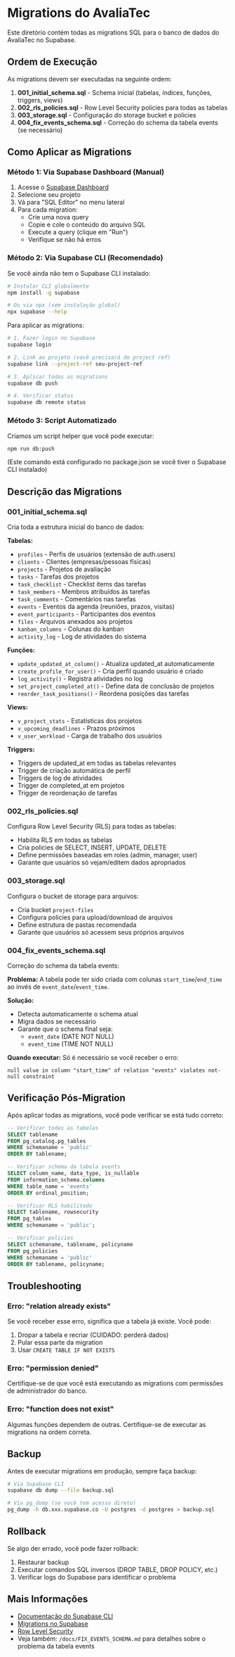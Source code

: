 # Migrations do AvaliaTec

Este diretório contém todas as migrations SQL para o banco de dados do AvaliaTec no Supabase.

## Ordem de Execução

As migrations devem ser executadas na seguinte ordem:

1. **001_initial_schema.sql** - Schema inicial (tabelas, índices, funções, triggers, views)
2. **002_rls_policies.sql** - Row Level Security policies para todas as tabelas
3. **003_storage.sql** - Configuração do storage bucket e policies
4. **004_fix_events_schema.sql** - Correção do schema da tabela events (se necessário)

## Como Aplicar as Migrations

### Método 1: Via Supabase Dashboard (Manual)

1. Acesse o [Supabase Dashboard](https://supabase.com/dashboard)
2. Selecione seu projeto
3. Vá para "SQL Editor" no menu lateral
4. Para cada migration:
   - Crie uma nova query
   - Copie e cole o conteúdo do arquivo SQL
   - Execute a query (clique em "Run")
   - Verifique se não há erros

### Método 2: Via Supabase CLI (Recomendado)

Se você ainda não tem o Supabase CLI instalado:

```bash
# Instalar CLI globalmente
npm install -g supabase

# Ou via npx (sem instalação global)
npx supabase --help
```

Para aplicar as migrations:

```bash
# 1. Fazer login no Supabase
supabase login

# 2. Link ao projeto (você precisará do project ref)
supabase link --project-ref seu-project-ref

# 3. Aplicar todas as migrations
supabase db push

# 4. Verificar status
supabase db remote status
```

### Método 3: Script Automatizado

Criamos um script helper que você pode executar:

```bash
npm run db:push
```

(Este comando está configurado no package.json se você tiver o Supabase CLI instalado)

## Descrição das Migrations

### 001_initial_schema.sql

Cria toda a estrutura inicial do banco de dados:

**Tabelas:**
- `profiles` - Perfis de usuários (extensão de auth.users)
- `clients` - Clientes (empresas/pessoas físicas)
- `projects` - Projetos de avaliação
- `tasks` - Tarefas dos projetos
- `task_checklist` - Checklist items das tarefas
- `task_members` - Membros atribuídos às tarefas
- `task_comments` - Comentários nas tarefas
- `events` - Eventos da agenda (reuniões, prazos, visitas)
- `event_participants` - Participantes dos eventos
- `files` - Arquivos anexados aos projetos
- `kanban_columns` - Colunas do kanban
- `activity_log` - Log de atividades do sistema

**Funções:**
- `update_updated_at_column()` - Atualiza updated_at automaticamente
- `create_profile_for_user()` - Cria perfil quando usuário é criado
- `log_activity()` - Registra atividades no log
- `set_project_completed_at()` - Define data de conclusão de projetos
- `reorder_task_positions()` - Reordena posições das tarefas

**Views:**
- `v_project_stats` - Estatísticas dos projetos
- `v_upcoming_deadlines` - Prazos próximos
- `v_user_workload` - Carga de trabalho dos usuários

**Triggers:**
- Triggers de updated_at em todas as tabelas relevantes
- Trigger de criação automática de perfil
- Triggers de log de atividades
- Trigger de completed_at em projetos
- Trigger de reordenação de tarefas

### 002_rls_policies.sql

Configura Row Level Security (RLS) para todas as tabelas:

- Habilita RLS em todas as tabelas
- Cria policies de SELECT, INSERT, UPDATE, DELETE
- Define permissões baseadas em roles (admin, manager, user)
- Garante que usuários só vejam/editem dados apropriados

### 003_storage.sql

Configura o bucket de storage para arquivos:

- Cria bucket `project-files`
- Configura policies para upload/download de arquivos
- Define estrutura de pastas recomendada
- Garante que usuários só acessem seus próprios arquivos

### 004_fix_events_schema.sql

Correção do schema da tabela events:

**Problema:** A tabela pode ter sido criada com colunas `start_time`/`end_time` ao invés de `event_date`/`event_time`.

**Solução:**
- Detecta automaticamente o schema atual
- Migra dados se necessário
- Garante que o schema final seja:
  - `event_date` (DATE NOT NULL)
  - `event_time` (TIME NOT NULL)

**Quando executar:** Só é necessário se você receber o erro:
```
null value in column "start_time" of relation "events" violates not-null constraint
```

## Verificação Pós-Migration

Após aplicar todas as migrations, você pode verificar se está tudo correto:

```sql
-- Verificar todas as tabelas
SELECT tablename
FROM pg_catalog.pg_tables
WHERE schemaname = 'public'
ORDER BY tablename;

-- Verificar schema da tabela events
SELECT column_name, data_type, is_nullable
FROM information_schema.columns
WHERE table_name = 'events'
ORDER BY ordinal_position;

-- Verificar RLS habilitado
SELECT tablename, rowsecurity
FROM pg_tables
WHERE schemaname = 'public';

-- Verificar policies
SELECT schemaname, tablename, policyname
FROM pg_policies
WHERE schemaname = 'public'
ORDER BY tablename, policyname;
```

## Troubleshooting

### Erro: "relation already exists"

Se você receber esse erro, significa que a tabela já existe. Você pode:
1. Dropar a tabela e recriar (CUIDADO: perderá dados)
2. Pular essa parte da migration
3. Usar `CREATE TABLE IF NOT EXISTS`

### Erro: "permission denied"

Certifique-se de que você está executando as migrations com permissões de administrador do banco.

### Erro: "function does not exist"

Algumas funções dependem de outras. Certifique-se de executar as migrations na ordem correta.

## Backup

Antes de executar migrations em produção, sempre faça backup:

```bash
# Via Supabase CLI
supabase db dump --file backup.sql

# Via pg_dump (se você tem acesso direto)
pg_dump -h db.xxx.supabase.co -U postgres -d postgres > backup.sql
```

## Rollback

Se algo der errado, você pode fazer rollback:

1. Restaurar backup
2. Executar comandos SQL inversos (DROP TABLE, DROP POLICY, etc.)
3. Verificar logs do Supabase para identificar o problema

## Mais Informações

- [Documentação do Supabase CLI](https://supabase.com/docs/guides/cli)
- [Migrations no Supabase](https://supabase.com/docs/guides/cli/local-development#database-migrations)
- [Row Level Security](https://supabase.com/docs/guides/auth/row-level-security)
- Veja também: `/docs/FIX_EVENTS_SCHEMA.md` para detalhes sobre o problema da tabela events
